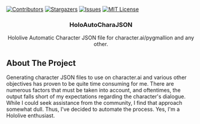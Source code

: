 [![Contributors][contributors-shield]][contributors-url]
[![Stargazers][stars-shield]][stars-url]
[![Issues][issues-shield]][issues-url]
[![MIT License][license-shield]][license-url]

<div align="center">
    <h3 align="center">HoloAutoCharaJSON</h3>
    <p align="center">
        Hololive Automatic Character JSON file for character.ai/pygmallion and any other.
        <br />
    </p>
</div>

<!-- ABOUT THE PROJECT -->
## About The Project

Generating character JSON files to use on character.ai and various other objectives has proven to be quite time consuming for me. There are numerous factors that must be taken into account, and oftentimes, the output falls short of my expectations regarding the character's dialogue. While I could seek assistance from the community, I find that approach somewhat dull. Thus, I've decided to automate the process. Yes, I'm a Hololive enthusiast.



<!-- MARKDOWN LINKS & IMAGES -->
<!-- https://www.markdownguide.org/basic-syntax/#reference-style-links -->
[contributors-shield]: https://img.shields.io/github/contributors/SynthpX/HoloAutoCharaJSON.svg?style=for-the-badge
[contributors-url]: https://github.com/SynthpX/HoloAutoCharaJSON/graphs/contributors
[stars-shield]: https://img.shields.io/github/stars/SynthpX/HoloAutoCharaJSON.svg?style=for-the-badge
[stars-url]: https://github.com/SynthpX/HoloAutoCharaJSON/stargazers
[issues-shield]: https://img.shields.io/github/issues/SynthpX/HoloAutoCharaJSON.svg?style=for-the-badge
[issues-url]: https://github.com/SynthpX/HoloAutoCharaJSON/issues
[license-shield]: https://img.shields.io/github/license/SynthpX/HoloAutoCharaJSON.svg?style=for-the-badge
[license-url]: https://github.com/SynthpX/HoloAutoCharaJSON/blob/master/LICENSE.txt
